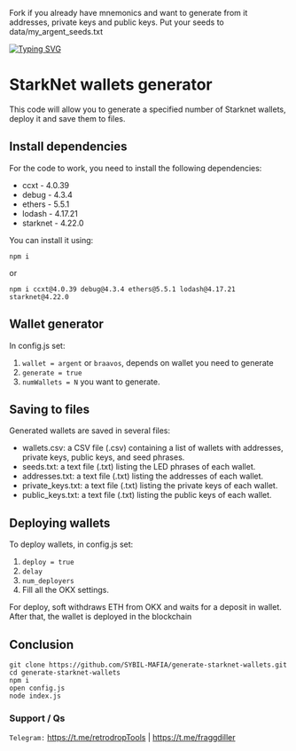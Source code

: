 Fork if you already have mnemonics and want to generate from it addresses, private keys and public keys. Put your seeds to data/my_argent_seeds.txt

[![Typing SVG](https://readme-typing-svg.demolab.com?font=Raleway&weight=500&size=50&duration=3000&pause=1000&color=20F700&center=true&vCenter=true&width=640&height=90&lines=Generate+StarkNet+Wallets)](https://git.io/typing-svg)

# StarkNet wallets generator

This code will allow you to generate a specified number of Starknet wallets, deploy it and save them to files.

## Install dependencies
For the code to work, you need to install the following dependencies:
 
- ccxt - 4.0.39
- debug - 4.3.4
- ethers - 5.5.1
- lodash - 4.17.21
- starknet - 4.22.0

You can install it using:
```
npm i
```

or
```
npm i ccxt@4.0.39 debug@4.3.4 ethers@5.5.1 lodash@4.17.21 starknet@4.22.0
```

## Wallet generator

In config.js set:
1. `wallet = argent` or `braavos`, depends on wallet you need to generate
2. `generate = true`
3. `numWallets = N` you want to generate.


## Saving to files

Generated wallets are saved in several files:

- wallets.csv: a CSV file (.csv) containing a list of wallets with addresses, private keys, public keys, and seed phrases.
- seeds.txt: a text file (.txt) listing the LED phrases of each wallet.
- addresses.txt: a text file (.txt) listing the addresses of each wallet.
- private_keys.txt: a text file (.txt) listing the private keys of each wallet.
- public_keys.txt: a text file (.txt) listing the public keys of each wallet.

## Deploying wallets

To deploy wallets, in config.js set:
1. `deploy = true`
2. `delay`
3. `num_deployers`
4. Fill all the OKX settings.

For deploy, soft withdraws ETH from OKX and waits for a deposit in wallet. After that, the wallet is deployed in the blockchain

## Conclusion
```
git clone https://github.com/SYBIL-MAFIA/generate-starknet-wallets.git
cd generate-starknet-wallets
npm i
open config.js
node index.js
```

### Support / Qs

`Telegram:` https://t.me/retrodropTools | https://t.me/fraggdiller

